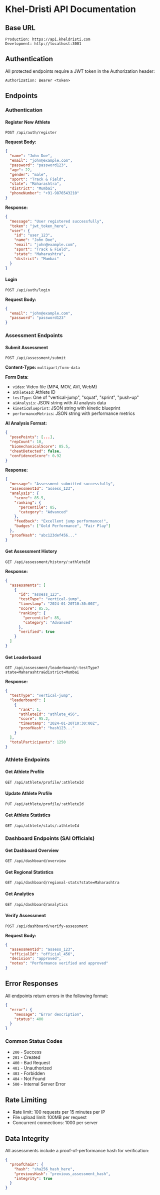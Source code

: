 # Khel-Dristi API Documentation

## Base URL
```
Production: https://api.kheldristi.com
Development: http://localhost:3001
```

## Authentication

All protected endpoints require a JWT token in the Authorization header:
```
Authorization: Bearer <token>
```

## Endpoints

### Authentication

#### Register New Athlete
```http
POST /api/auth/register
```

**Request Body:**
```json
{
  "name": "John Doe",
  "email": "john@example.com",
  "password": "password123",
  "age": 22,
  "gender": "male",
  "sport": "Track & Field",
  "state": "Maharashtra",
  "district": "Mumbai",
  "phoneNumber": "+91-9876543210"
}
```

**Response:**
```json
{
  "message": "User registered successfully",
  "token": "jwt_token_here",
  "user": {
    "id": "user_123",
    "name": "John Doe",
    "email": "john@example.com",
    "sport": "Track & Field",
    "state": "Maharashtra",
    "district": "Mumbai"
  }
}
```

#### Login
```http
POST /api/auth/login
```

**Request Body:**
```json
{
  "email": "john@example.com",
  "password": "password123"
}
```

### Assessment Endpoints

#### Submit Assessment
```http
POST /api/assessment/submit
```

**Content-Type:** `multipart/form-data`

**Form Data:**
- `video`: Video file (MP4, MOV, AVI, WebM)
- `athleteId`: Athlete ID
- `testType`: One of "vertical-jump", "squat", "sprint", "push-up"
- `aiAnalysis`: JSON string with AI analysis data
- `kineticBlueprint`: JSON string with kinetic blueprint
- `performanceMetrics`: JSON string with performance metrics

**AI Analysis Format:**
```json
{
  "posePoints": [...],
  "repCount": 10,
  "biomechanicalScore": 85.5,
  "cheatDetected": false,
  "confidenceScore": 0.92
}
```

**Response:**
```json
{
  "message": "Assessment submitted successfully",
  "assessmentId": "assess_123",
  "analysis": {
    "score": 85.5,
    "ranking": {
      "percentile": 85,
      "category": "Advanced"
    },
    "feedback": "Excellent jump performance!",
    "badges": ["Gold Performance", "Fair Play"]
  },
  "proofHash": "abc123def456..."
}
```

#### Get Assessment History
```http
GET /api/assessment/history/:athleteId
```

**Response:**
```json
{
  "assessments": [
    {
      "id": "assess_123",
      "testType": "vertical-jump",
      "timestamp": "2024-01-20T10:30:00Z",
      "score": 85.5,
      "ranking": {
        "percentile": 85,
        "category": "Advanced"
      },
      "verified": true
    }
  ]
}
```

#### Get Leaderboard
```http
GET /api/assessment/leaderboard/:testType?state=Maharashtra&district=Mumbai
```

**Response:**
```json
{
  "testType": "vertical-jump",
  "leaderboard": [
    {
      "rank": 1,
      "athleteId": "athlete_456",
      "score": 95.2,
      "timestamp": "2024-01-20T10:30:00Z",
      "proofHash": "hash123..."
    }
  ],
  "totalParticipants": 1250
}
```

### Athlete Endpoints

#### Get Athlete Profile
```http
GET /api/athlete/profile/:athleteId
```

#### Update Athlete Profile
```http
PUT /api/athlete/profile/:athleteId
```

#### Get Athlete Statistics
```http
GET /api/athlete/stats/:athleteId
```

### Dashboard Endpoints (SAI Officials)

#### Get Dashboard Overview
```http
GET /api/dashboard/overview
```

#### Get Regional Statistics
```http
GET /api/dashboard/regional-stats?state=Maharashtra
```

#### Get Analytics
```http
GET /api/dashboard/analytics
```

#### Verify Assessment
```http
POST /api/dashboard/verify-assessment
```

**Request Body:**
```json
{
  "assessmentId": "assess_123",
  "officialId": "official_456",
  "decision": "approved",
  "notes": "Performance verified and approved"
}
```

## Error Responses

All endpoints return errors in the following format:

```json
{
  "error": {
    "message": "Error description",
    "status": 400
  }
}
```

### Common Status Codes
- `200` - Success
- `201` - Created
- `400` - Bad Request
- `401` - Unauthorized
- `403` - Forbidden
- `404` - Not Found
- `500` - Internal Server Error

## Rate Limiting

- Rate limit: 100 requests per 15 minutes per IP
- File upload limit: 100MB per request
- Concurrent connections: 1000 per server

## Data Integrity

All assessments include a proof-of-performance hash for verification:

```json
{
  "proofChain": {
    "hash": "sha256_hash_here",
    "previousHash": "previous_assessment_hash",
    "integrity": true
  }
}
```